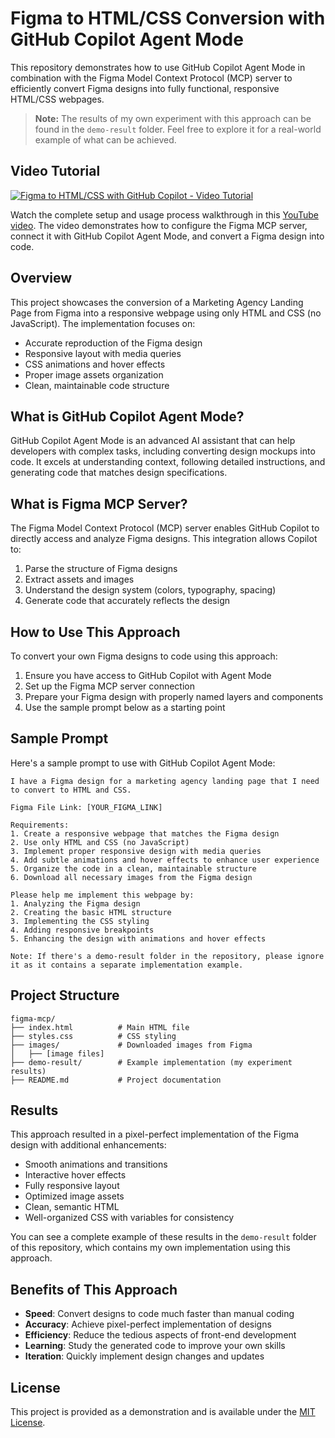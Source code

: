 # Figma to HTML/CSS Conversion with GitHub Copilot Agent Mode

This repository demonstrates how to use GitHub Copilot Agent Mode in combination with the Figma Model Context Protocol (MCP) server to efficiently convert Figma designs into fully functional, responsive HTML/CSS webpages.

> **Note:** The results of my own experiment with this approach can be found in the `demo-result` folder. Feel free to explore it for a real-world example of what can be achieved.

## Video Tutorial

[![Figma to HTML/CSS with GitHub Copilot - Video Tutorial](https://img.youtube.com/vi/1eZMmQ8_XkA/0.jpg)](https://www.youtube.com/watch?v=1eZMmQ8_XkA)

Watch the complete setup and usage process walkthrough in this [YouTube video](https://www.youtube.com/watch?v=1eZMmQ8_XkA). The video demonstrates how to configure the Figma MCP server, connect it with GitHub Copilot Agent Mode, and convert a Figma design into code.

## Overview

This project showcases the conversion of a Marketing Agency Landing Page from Figma into a responsive webpage using only HTML and CSS (no JavaScript). The implementation focuses on:

- Accurate reproduction of the Figma design
- Responsive layout with media queries
- CSS animations and hover effects
- Proper image assets organization
- Clean, maintainable code structure

## What is GitHub Copilot Agent Mode?

GitHub Copilot Agent Mode is an advanced AI assistant that can help developers with complex tasks, including converting design mockups into code. It excels at understanding context, following detailed instructions, and generating code that matches design specifications.

## What is Figma MCP Server?

The Figma Model Context Protocol (MCP) server enables GitHub Copilot to directly access and analyze Figma designs. This integration allows Copilot to:

1. Parse the structure of Figma designs
2. Extract assets and images
3. Understand the design system (colors, typography, spacing)
4. Generate code that accurately reflects the design

## How to Use This Approach

To convert your own Figma designs to code using this approach:

1. Ensure you have access to GitHub Copilot with Agent Mode
2. Set up the Figma MCP server connection
3. Prepare your Figma design with properly named layers and components
4. Use the sample prompt below as a starting point

## Sample Prompt

Here's a sample prompt to use with GitHub Copilot Agent Mode:

```
I have a Figma design for a marketing agency landing page that I need to convert to HTML and CSS.

Figma File Link: [YOUR_FIGMA_LINK]

Requirements:
1. Create a responsive webpage that matches the Figma design
2. Use only HTML and CSS (no JavaScript)
3. Implement proper responsive design with media queries
4. Add subtle animations and hover effects to enhance user experience
5. Organize the code in a clean, maintainable structure
6. Download all necessary images from the Figma design

Please help me implement this webpage by:
1. Analyzing the Figma design
2. Creating the basic HTML structure
3. Implementing the CSS styling
4. Adding responsive breakpoints
5. Enhancing the design with animations and hover effects

Note: If there's a demo-result folder in the repository, please ignore it as it contains a separate implementation example.
```

## Project Structure

```
figma-mcp/
├── index.html          # Main HTML file
├── styles.css          # CSS styling
├── images/             # Downloaded images from Figma
│   ├── [image files]
├── demo-result/        # Example implementation (my experiment results)
├── README.md           # Project documentation
```

## Results

This approach resulted in a pixel-perfect implementation of the Figma design with additional enhancements:

- Smooth animations and transitions
- Interactive hover effects
- Fully responsive layout
- Optimized image assets
- Clean, semantic HTML
- Well-organized CSS with variables for consistency

You can see a complete example of these results in the `demo-result` folder of this repository, which contains my own implementation using this approach.

## Benefits of This Approach

- **Speed**: Convert designs to code much faster than manual coding
- **Accuracy**: Achieve pixel-perfect implementation of designs
- **Efficiency**: Reduce the tedious aspects of front-end development
- **Learning**: Study the generated code to improve your own skills
- **Iteration**: Quickly implement design changes and updates

## License

This project is provided as a demonstration and is available under the [MIT License](LICENSE).
